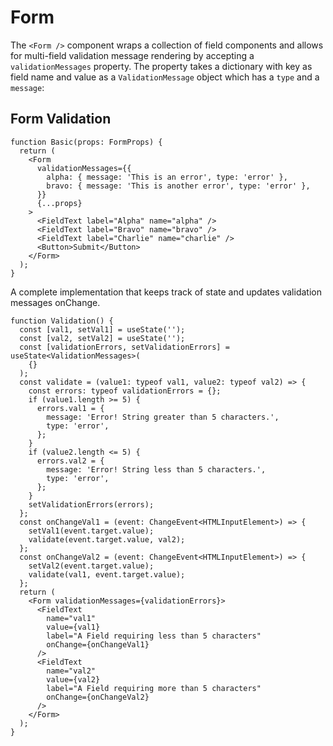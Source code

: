 # Form

The `<Form />` component wraps a collection of field components and allows for multi-field validation message rendering by accepting a `validationMessages` property. The property takes a dictionary with key as field name and value as a `ValidationMessage` object which has a `type` and a `message`:

## Form Validation

```tsx
function Basic(props: FormProps) {
  return (
    <Form
      validationMessages={{
        alpha: { message: 'This is an error', type: 'error' },
        bravo: { message: 'This is another error', type: 'error' },
      }}
      {...props}
    >
      <FieldText label="Alpha" name="alpha" />
      <FieldText label="Bravo" name="bravo" />
      <FieldText label="Charlie" name="charlie" />
      <Button>Submit</Button>
    </Form>
  );
}
```

A complete implementation that keeps track of state and updates validation messages onChange.

```tsx
function Validation() {
  const [val1, setVal1] = useState('');
  const [val2, setVal2] = useState('');
  const [validationErrors, setValidationErrors] = useState<ValidationMessages>(
    {}
  );
  const validate = (value1: typeof val1, value2: typeof val2) => {
    const errors: typeof validationErrors = {};
    if (value1.length >= 5) {
      errors.val1 = {
        message: 'Error! String greater than 5 characters.',
        type: 'error',
      };
    }
    if (value2.length <= 5) {
      errors.val2 = {
        message: 'Error! String less than 5 characters.',
        type: 'error',
      };
    }
    setValidationErrors(errors);
  };
  const onChangeVal1 = (event: ChangeEvent<HTMLInputElement>) => {
    setVal1(event.target.value);
    validate(event.target.value, val2);
  };
  const onChangeVal2 = (event: ChangeEvent<HTMLInputElement>) => {
    setVal2(event.target.value);
    validate(val1, event.target.value);
  };
  return (
    <Form validationMessages={validationErrors}>
      <FieldText
        name="val1"
        value={val1}
        label="A Field requiring less than 5 characters"
        onChange={onChangeVal1}
      />
      <FieldText
        name="val2"
        value={val2}
        label="A Field requiring more than 5 characters"
        onChange={onChangeVal2}
      />
    </Form>
  );
}
```
